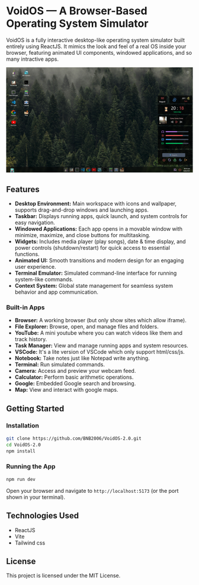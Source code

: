 # VoidOS — A Browser-Based Operating System Simulator

VoidOS is a fully interactive desktop-like operating system simulator built entirely using ReactJS. It mimics the look and feel of a real OS inside your browser, featuring animated UI components, windowed applications, and so many intractive apps.

![VoidOS Preview](public/preview.png)


## Features

- **Desktop Environment:** Main workspace with icons and wallpaper, supports drag-and-drop windows and launching apps.
- **Taskbar:** Displays running apps, quick launch, and system controls for easy navigation.
- **Windowed Applications:** Each app opens in a movable window with minimize, maximize, and close buttons for multitasking.
- **Widgets:** Includes media player (play songs), date & time display, and power controls (shutdown/restart) for quick access to essential functions.
- **Animated UI:** Smooth transitions and modern design for an engaging user experience.
- **Terminal Emulator:** Simulated command-line interface for running system-like commands.
- **Context System:** Global state management for seamless system behavior and app communication.

### Built-in Apps

- **Browser:** A working browser (but only show sites which allow iframe).
- **File Explorer:** Browse, open, and manage files and folders.
- **YouTube:** A mini youtube where you can watch videos like them and track history.
- **Task Manager:** View and manage running apps and system resources.
- **VSCode:** It's a lite version of VSCode which only support html/css/js.
- **Notebook:** Take notes just like Notepad write anything.
- **Terminal:** Run simulated commands.
- **Camera:** Access and preview your webcam feed.
- **Calculator:** Perform basic arithmetic operations.
- **Google:** Embedded Google search and browsing.
- **Map:** View and interact with google maps.

## Getting Started

### Installation

```bash
git clone https://github.com/BNB2006/VoidOS-2.0.git
cd VoidOS-2.0
npm install
```

### Running the App

```bash
npm run dev
```

Open your browser and navigate to `http://localhost:5173` (or the port shown in your terminal).

## Technologies Used

- ReactJS
- Vite
- Tailwind css

## License

This project is licensed under the MIT License.